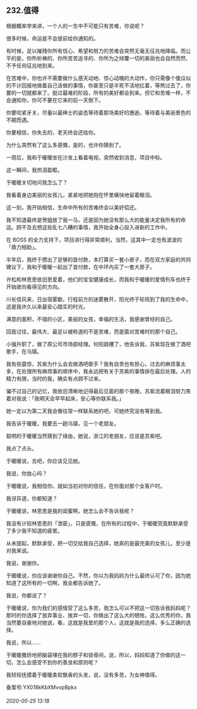 ## 232.值得
根据概率学来讲，一个人的一生中不可能只有苦难，你说呢？


很多时候，命运是不会提前给你通知的。


有时候，足以摧残你所有信心、希望和努力的苦难会突然无毫无征兆地降临。而公平的是，你所祈祷的、你所苦苦追寻的、你所为之倾覆一切的美丽也会自然而然、不予任何征兆地到来。


在苦难中，你也许不需要做什么感天动地、惊心动魄的大动作，你只需像个傻瓜似的不计回报地做着自己该做的事情，你甚至只是半死不活地扛着，等熬过去了，你要的一切就都来了。挺过最难的阶段，所有的美好都会到来。但它和苦难一样，不会通知你，你可不要在它来的前一天倒下。


你要咬紧牙关，尽量以最绅士的姿态等待着那场美好的邂逅，等待着与美丽景色的不期而遇。


你要相信，你失去的，老天终会还给你。


为什么突然有了这么多感慨，是的，也许你猜到了。


一周后，我和于暖暖坐在沙发上看着电视，突然收到消息，项目中标。


这一瞬间，我热泪盈眶。


于暖暖关切地问我怎么了？


我看着身边美丽的女孩儿，紧紧地把她抱在怀里痛快地留着眼泪。


这一刻，我开始相信，生命中所有的苦难终会以美好偿还。


我不知道最终是贺姐放了我一马，还是因为她没有那么大的能量决定我所有的命运。顾不及去想这些乱七八糟的事情，我开始全身心投入进新的工作中。


在 BOSS 的全力支持下，项目进行得非常顺利，当然，这其中一定也有波波的「鼎力相助」。


半年后，我终于攒出了足够的首付款，本打算买一套小房子，而在双方家庭的共同建议下，我和于暖暖一起出了首付款，在中环内买了一套大房子。


许松和林恩恩依旧恩爱着，他们的宝宝健康成长，而我和于暖暖的爱情列车也终于开始驶向看得见的方向。


川长信风来，日出宿雾歇。行程前方的迷雾散开，阳光终于轮班到了我的生命中，这是我许久以来最安心踏实的时光。


满意的面积，不错的小区，美丽的女孩，幸福的生活，我感谢曾经的自己。


回首过往，最伟大、最足以被称道的不是苦难，而是面对苦难时的那个自己。


小强升职了，做了原公司市场部经理。何阳跳槽了，他告诉我，苏紫现在做了酒吧歌手，在乌镇。


我有些震惊，苏紫为什么会去做酒吧歌手？我有自责也有担心，过去的麻烦事太多，在处理所有麻烦事的顺序中，我永远把有关于苏紫的事情排在最后处理。人的精力有限，当时的我，确实有点顾不过来。


骗不过自己的记忆，我依旧清晰地记得最后见面的那个夜晚，苏紫流着眼泪努力笑着对我说：「我明天会早早起床，安心等你联系我。」


她一定以为第二天我会像往常一样联系她的吧，可她终究没有等到我。


我告诉于暖暖，我要去一趟乌镇，见一个老朋友。


聪明的于暖暖当然猜到了缘由，她说，浙江的老朋友，应该是苏紫吧。


我点了点头。


于暖暖说，去吧，你应该见见她。


我说，你放心吗？


于暖暖说，我相信你。就如当初对你的信任，在你面对那个女客户时。


我讶异道，你都知道？


于暖暖说，林恩恩是我的闺蜜啊，她怎么会不告诉我呢？


我没有计较林恩恩的「泄密」，只是感慨，在所有的过程中，于暖暖究竟默默承受了多少我不知道的疲累。


从未提起，默默承受，把一切交给我自己选择，她真的是最完美的女孩儿，至少是对我来说。


我说，谢谢你。


于暖暖说，你应该谢谢你自己。不然，你以为我妈妈为什么最终认可了你，因为她知道了这所有的一切啊，我全都告诉她了。


我说，你都说了？


于暖暖说，你为我们的感情受了这么多苦，我怎么可以不把这一切告诉我妈妈呢？那时的你选择了放弃事业、放弃一切，你做出了这么大的牺牲。这么优秀的你，我当然要自豪地对她说，看，这就是我爱的那个人，这就是我的选择，多么正确的选择。


我说，所以……


于暖暖撒娇地把脑袋埋在我的脖子和锁骨间，说，所以，妈妈知道了你做的这一切，怎么会感受不到你的善良和原则呢？


我轻轻抚摸着于暖暖柔软飘香的头发，说，没有多苦，为女神值得。


备案号:YX018kKbXMvvpBpkx


###### 2020-05-25 13:18
